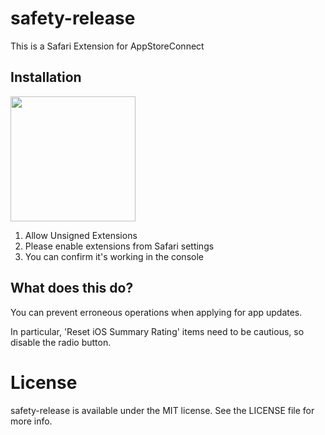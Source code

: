 # safety-release
This is a Safari Extension for AppStoreConnect

## Installation
<img src="https://user-images.githubusercontent.com/17640999/220435953-b1f75c7a-47ca-4957-a1fb-587d3a277362.png" width="200"/>

1. Allow Unsigned Extensions
2. Please enable extensions from Safari settings
3. You can confirm it's working in the console

## What does this do?
You can prevent erroneous operations when applying for app updates.

In particular, 'Reset iOS Summary Rating' items need to be cautious, so disable the radio button.

# License
safety-release is available under the MIT license. See the LICENSE file for more info.
